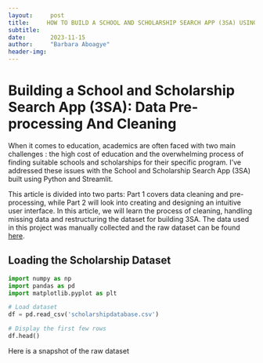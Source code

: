 ```yaml
---
layout:     post
title:     HOW TO BUILD A SCHOOL AND SCHOLARSHIP SEARCH APP (3SA) USING PYTHON AND STREAMLIT (PART 1) : DATA CLEANING AND PREPROCESSING
subtitle:   
date:       2023-11-15
author:     "Barbara Aboagye"
header-img: 
---
```


# Building a School and Scholarship Search App (3SA): Data Pre-processing And Cleaning 

When it comes to education, academics are often faced with two main challenges : the high cost of education and the overwhelming process of finding suitable schools and scholarships for their specific program. I’ve addressed these issues with the School and Scholarship Search App (3SA) built using Python and Streamlit. 

This article is divided into two parts: Part 1 covers data cleaning and pre-processing, while Part 2  will look into creating and designing an intuitive user interface.
In this article, we will learn the process of cleaning, handling missing data and restructuring the dataset  for building 3SA.  The data used in this project was manually collected and the raw dataset can be found [here](https://raw.githubusercontent.com/barbaraaboagye/My-MachineLearning-Journey/1e19a3a7caf86f8b0603ed100144ff94d536a769/Projects/Scholarship%20recommender%20system/scholarshipdatabase.csv). 

## Loading the Scholarship Dataset

```python
import numpy as np
import pandas as pd
import matplotlib.pyplot as plt

# Load dataset
df = pd.read_csv('scholarshipdatabase.csv')

# Display the first few rows
df.head()
```
Here is a snapshot of the raw dataset
